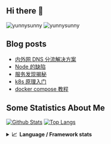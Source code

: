## Hi there 👋
![yunnysunny](https://komarev.com/ghpvc/?username=yunnysunny)
![yunnysunny](https://visitor-badge.glitch.me/badge?page_id=yunnysunny.profile)


## Blog posts
<!-- BLOG-POST-LIST:START -->
- [内外网 DNS 分流解决方案](https://blog.whyun.com/posts/local-dns-masq/)
- [Node 的缺陷](https://blog.whyun.com/posts/the-defect-of-node/)
- [服务发现揭秘](https://blog.whyun.com/posts/service-discovery-start/)
- [k8s 原理入门](https://blog.whyun.com/posts/k8s-startup/)
- [docker compose 教程](https://blog.whyun.com/posts/docker-compose-tutorial/)
<!-- BLOG-POST-LIST:END -->


## Some Statistics About Me
<p>
	<a style="width:460px;" href="https://github.com/anuraghazra/github-readme-stats"><img src="https://github-readme-stats.vercel.app/api?username=yunnysunny&show_icons=true&layout=compact&title_color=ffffff&icon_color=bb2acf&text_color=daf7dc&bg_color=151515" alt="Github Stats"/></a>
	<a style="width:334px;" href="https://github.com/anuraghazra/github-readme-stats"><img style="" src="https://github-readme-stats.vercel.app/api/top-langs/?username=yunnysunny&show_icons=true&layout=compact&exclude_repo=yunnysunny.github.io&title_color=ffffff&icon_color=bb2acf&text_color=daf7dc&bg_color=151515" alt="Top Langs" /></a>
</p>
<div style="clear:both;height:1px;"></div>
<details>
  <summary><b>📈&nbsp;&nbsp;Language&nbsp;/&nbsp;Framework stats</b></summary>
  <br/>
<a href="https://profile.codersrank.io/user/yunnysunny/"><img src="https://cr-skills-chart-widget.azurewebsites.net/api/api?username=yunnysunny" /></a>
</details>












